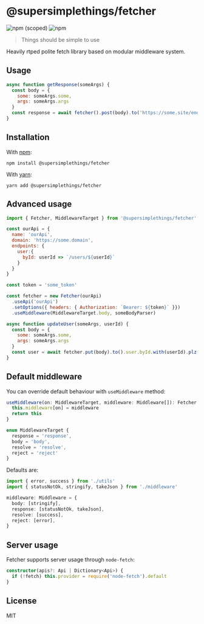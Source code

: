 # @supersimplethings/fetcher
![npm (scoped)](https://img.shields.io/npm/v/@supersimplethings/fetcher)
![npm](https://img.shields.io/npm/dw/@supersimplethings/fetcher)

> Things should be simple to use

Heavily rtped polite fetch library based on modular middleware system.

## Usage

```javascript
async function getResponse(someArgs) {
  const body = {
    some: someArgs.some,
    args: someArgs.args
  }
  const response = await fetcher().post(body).to('https://some.site/endpoint').plz()
}
```

## Installation

With [npm](https://npmjs.org/):

```shell
npm install @supersimplethings/fetcher
```

With [yarn](https://yarnpkg.com/en/):

```shell
yarn add @supersimplethings/fetcher
```

## Advanced usage

```javascript
import { Fetcher, MiddlewareTarget } from '@supersimplethings/fetcher'

const ourApi = {
  name: 'ourApi',
  domain: 'https://some.domain',
  endpoints: {
    user:{
      byId: userId => `/users/${userId}`
    }
  }
}

const token = 'some_token'

const fetcher = new Fetcher(ourApi)
  .useApi('ourApi')
  .setOptions({ headers: { Authorization: `Bearer: ${token}` }})
  .useMiddleware(MiddlewareTarget.body, someBodyParser)

async function updateUser(someArgs, userId) {
  const body = {
    some: someArgs.some,
    args: someArgs.args
  }
  const user = await fetcher.put(body).to().user.byId.with(userId).plz()
}

```

## Default middleware
You can override default behaviour with `useMiddleware` method:

```typescript
useMiddleware(on: MiddlewareTarget, middleware: Middleware[]): Fetcher {
  this.middleware[on] = middleware
  return this
}

enum MiddlewareTarget {
  response = 'response',
  body = 'body',
  resolve = 'resolve',
  reject = 'reject'
}
```

Defaults are:
```typescript
import { error, success } from './utils'
import { statusNotOk, stringify, takeJson } from './middleware'

middleware: Middleware = {
  body: [stringify],
  response: [statusNotOk, takeJson],
  resolve: [success],
  reject: [error],
}
```

## Server usage
Fetcher supports server usage through `node-fetch`:

```typescript
constructor(apis?: Api | Dictionary<Api>) {
  if (!fetch) this.provider = require('node-fetch').default
}
```

## License

MIT
